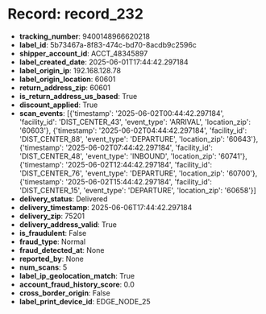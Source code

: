 # Record: record_232

- **tracking_number**: 9400148966620218
- **label_id**: 5b73467a-8f83-474c-bd70-8acdb9c2596c
- **shipper_account_id**: ACCT_48345897
- **label_created_date**: 2025-06-01T17:44:42.297184
- **label_origin_ip**: 192.168.128.78
- **label_origin_location**: 60601
- **return_address_zip**: 60601
- **is_return_address_us_based**: True
- **discount_applied**: True
- **scan_events**: [{'timestamp': '2025-06-02T00:44:42.297184', 'facility_id': 'DIST_CENTER_43', 'event_type': 'ARRIVAL', 'location_zip': '60603'}, {'timestamp': '2025-06-02T04:44:42.297184', 'facility_id': 'DIST_CENTER_88', 'event_type': 'DEPARTURE', 'location_zip': '60643'}, {'timestamp': '2025-06-02T07:44:42.297184', 'facility_id': 'DIST_CENTER_48', 'event_type': 'INBOUND', 'location_zip': '60741'}, {'timestamp': '2025-06-02T12:44:42.297184', 'facility_id': 'DIST_CENTER_76', 'event_type': 'DEPARTURE', 'location_zip': '60700'}, {'timestamp': '2025-06-02T15:44:42.297184', 'facility_id': 'DIST_CENTER_15', 'event_type': 'DEPARTURE', 'location_zip': '60658'}]
- **delivery_status**: Delivered
- **delivery_timestamp**: 2025-06-06T17:44:42.297184
- **delivery_zip**: 75201
- **delivery_address_valid**: True
- **is_fraudulent**: False
- **fraud_type**: Normal
- **fraud_detected_at**: None
- **reported_by**: None
- **num_scans**: 5
- **label_ip_geolocation_match**: True
- **account_fraud_history_score**: 0.0
- **cross_border_origin**: False
- **label_print_device_id**: EDGE_NODE_25